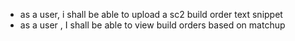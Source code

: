 - as a user, i shall be able to upload a sc2 build order text snippet
- as a user , I shall be able to view build orders based on matchup
